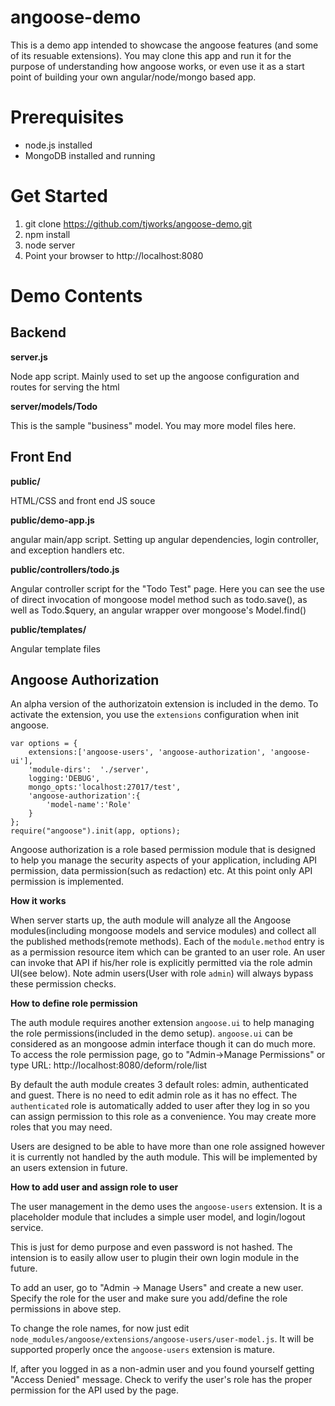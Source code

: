 angoose-demo
============

This is a demo app intended to showcase the angoose features (and some of its resuable extensions).  You may clone
this app and run it for the purpose of understanding how angoose works, or even use it as a start point of building 
your own angular/node/mongo based app.

Prerequisites
=============
* node.js installed
* MongoDB installed and running

Get Started
============

1. git clone https://github.com/tjworks/angoose-demo.git
2. npm install
3. node server
4. Point your browser to http://localhost:8080


Demo Contents
===============

Backend 
----------
**server.js**

Node app script. Mainly used to set up the angoose configuration and routes for serving the html

**server/models/Todo**

This is the sample "business" model. You may more model files here.

Front End
---------

**public/**

HTML/CSS and front end JS souce

**public/demo-app.js**

angular main/app script. Setting up angular dependencies, login controller, and exception handlers etc. 

**public/controllers/todo.js**

Angular controller script for the "Todo Test" page. Here you can see the use of direct invocation of mongoose model method such as todo.save(), as well as Todo.$query, 
an angular wrapper over mongoose's Model.find()

  
**public/templates/**

Angular template files


 
Angoose Authorization
-------------

An alpha version of the authorizatoin extension is included in the demo. To activate the extension,  you use the `extensions` configuration when init angoose. 

    var options = {
	    extensions:['angoose-users', 'angoose-authorization', 'angoose-ui'],
	    'module-dirs':  './server',
	    logging:'DEBUG',
	    mongo_opts:'localhost:27017/test',
	    'angoose-authorization':{
	        'model-name':'Role'
	    }
	};    
	require("angoose").init(app, options);


Angoose authorization is a role based permission module that is designed to help you manage the security aspects of your application, 
including API permission, data permission(such as redaction) etc. At this point only API permission is implemented.

**How it works**

When server starts up, the auth module will analyze all the Angoose modules(including mongoose models and service modules) and collect all the published methods(remote methods). 
Each of the `module.method` entry is as a permission resource item which can be granted to an user role. An user can invoke that API if his/her role is explicitly permitted via the
role admin UI(see below). Note admin users(User with role `admin`) will always bypass these permission checks.

**How to define role permission**

The auth module requires another extension `angoose.ui` to help managing the role permissions(included in the demo setup). `angoose.ui` can be considered as an mongoose admin interface
though it can do much more. To access the role permission page, go to "Admin->Manage Permissions" or type URL: http://localhost:8080/deform/role/list

By default the auth module creates 3 default roles: admin, authenticated and guest. There is no need to edit admin role as it has no effect. The `authenticated` role is automatically
added to user after they log in so you can assign permission to this role as a convenience.  You may create more roles that you may need. 

Users are designed to be able to have more than one role assigned however it is currently not handled by the auth module. This will be implemented by an users extension in future. 

**How to add user and assign role to user**

The user management in the demo uses the `angoose-users` extension.  It is a placeholder module that includes a simple user model, and login/logout service. 

This is just for demo purpose and even password is not hashed.  The intension is to easily allow user to plugin their own login module in the future. 

To add an user, go to "Admin -> Manage Users" and create a new user. Specify the role for the user and make sure you add/define the role permissions in above step.

To change the role names, for now just edit `node_modules/angoose/extensions/angoose-users/user-model.js`. It will be supported properly once the `angoose-users` extension is mature.

If, after you logged in as a non-admin user and you found yourself getting "Access Denied" message. Check to verify the user's role has the proper permission for the API used by the page.




 


 

      





